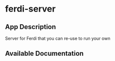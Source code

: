# ferdi-server

## App Description

Server for Ferdi that you can re-use to run your own

## Available Documentation

